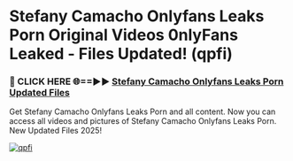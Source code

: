 # Stefany Camacho Onlyfans Leaks Porn Original Videos 0nlyFans Leaked - Files Updated! (qpfi)

<h3>🔴 CLICK HERE 🌐==►► <a href="https://tinyurl.com/2jnfzry5" rel="nofollow">Stefany Camacho Onlyfans Leaks Porn Updated Files</a></h3>

Get Stefany Camacho Onlyfans Leaks Porn and all content. Now you can access all videos and pictures of Stefany Camacho Onlyfans Leaks Porn. New Updated Files 2025!

[![qpfi](https://i.imgur.com/GyGTBgg.gif)](https://tinyurl.com/2jnfzry5)
